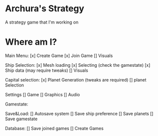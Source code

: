 # Archura's Strategy

A strategy game that I'm working on

# Where am I?

Main Menu:
[x] Create Game
[x] Join Game
[] Visuals

Ship Selection:
[x] Mesh loading
[x] Selecting (check the gamestate)
[x] Ship data (may require tweaks)
[] Visuals

Capital selection:
[x] Planet Generation (tweaks are required)
[] planet Selection

Settings
[] Game
[] Graphics
[] Audio

Gamestate:

Save&Load:
[] Autosave system
[] Save ship preference
[] Save planets
[] Save gamestate

Database:
[] Save joined games
[] Create Games